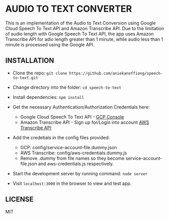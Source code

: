 # AUDIO TO TEXT CONVERTER

This is an implementation of the Audio to Text Conversion using Google Cloud Speech To Text API and Amazon Transcribe API. Due to the limitation of audio length with Google Speech To Text API, the app uses Amazon Transcribe API for adio length greater than 1 minute, while audio less than 1 minute is processed using the Google API.

## INSTALLATION

* Clone the repo: `git clone https://github.com/aniekanoffiong/speech-to-text.git`
* Change directory into the folder: `cd speech-to-text`
* Install dependencies: `npm install`
* Get the necessary Authentication/Authorization Credentials here:
  * Google Cloud Speech To Text API - [GCP Console](https://console.cloud.google.com/apis/credentials/serviceaccountkey?authuser=1&_ga=2.13578992.-657070447.1524165073)
  * Amazon Transcribe API - Sign up for/Login into account [AWS Transcribe API](aws.amazon.com)

* Add the credetials in the config files provided:
  * GCP: config/service-account-file.dummy.json
  * AWS Transcribe: config/aws-credentials.dummy.js
  * Remove .dummy from file names so they become service-account-file.json and aws-credentials.js respectively.

* Start the development server by running command: `node server`
* Visit `localhost:3000` in the browser to view and test app.

## LICENSE

MIT